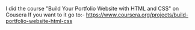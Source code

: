 I did the course "Build Your Portfolio Website with HTML and CSS" on Cousera
If you want to it go to:- https://www.coursera.org/projects/build-portfolio-website-html-css

